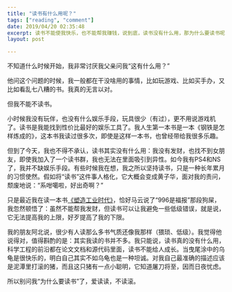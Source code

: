 ```yaml
---
title: "读书有什么用呢？"
tags: ["reading", "comment"]
date: 2019/04/20 02:35:48
excerpt: 读书不能使我快乐，也不能帮我赚钱，说到底，读书没有什么用，那为什么要读书呢？
layout: post

---
```


不知道什么时候开始，我非常讨厌我父亲问我“这有什么用？”

他问这个问题的时候，我一般都在干没啥用的事情，比如玩游戏、比如买手办，又比如看乱七八糟的书。我真的无言以对。

但我不能不读书。

小时候我没有玩伴，也没有什么娱乐手段，玩具很少（有过），更不用说游戏机了。读书是我能找到性价比最好的娱乐工具了。我人生第一本书是一本《钢铁是怎样炼成的》，这本书我读过很多次，即使是这样一本书，也曾经带给我很多乐趣。

但到了今天，我也不得不承认，读书其实没有什么用：我没有发财，也找不到女朋友，即使我加入了一个读书群，我也无法在里面吸引到异性。如今我有PS4和NS了，我并不缺娱乐手段。有些时候我在想，我之所以坚持读书，只是一种长年累月的习惯使然。假如将“读书”这件事人格化，它大概会变成黄子华，面对我的责问，颓废地说：“系咁噶啦，好出奇啊？”

只是最近我在读一本书[《塑造工业时代》](https://book.douban.com/subject/1831446/)，恰好马云说了“996是福报”那段狗屎，我忽然顿悟了：虽然不能帮我发财，但读书可以让我避免一些低级错误，就是说，它无法提高我的上限，好歹提高了我的下限。

我的朋友阿北说，很少有人读那么多书气质还像我那样（猥琐、低级）。我觉得他说得对，值得斟酌的是：其实我读的书并不多。我只能说，读书真的没有什么用，科学工程的前沿都在论文文档和源代码里面，读书不能给人成长。当曳尾涂中的乌龟是很快乐的，明白自己其实不如乌龟也是一种坦诚。对我自己最准确的描述应该是泥潭里打滚的猪，而且这只猪有一点小聪明，它知道屠刀将至，因而日夜忧虑。

所以别问我“为什么要读书”了，爱读读，不读滚。
